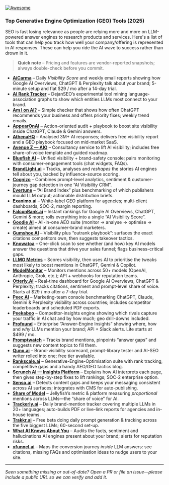 [![Awesome](https://awesome.re/badge.svg)](https://awesome.re)
### Top Generative Engine Optimization (GEO) Tools (2025)

SEO is fast losing relevance as people are relying more and more on LLM-powered answer engines to research products and services.
Here's a list of tools that can help you track how well your company/offering is represented in AI responses.
These can help you ride the AI wave to success rather than drown in it.


> **Quick note** – Pricing and features are vendor-reported snapshots; always double-check before you commit.

- **[AiCarma](https://aicarma.com)** – Daily *Visibility Score* and weekly email reports showing how Google AI Overviews, ChatGPT & Perplexity talk about your brand; 5-minute setup and flat $29 / mo after a 14-day trial.
- **[AI Rank Tracker](https://airank.dejan.ai)** – DejanSEO’s experimental tool mining language-association graphs to show which entities LLMs most connect to your brand.
- **[Am I on AI?](https://amionai.com)** – Simple checker that shows how often ChatGPT recommends your business and offers priority fixes; weekly trend emails.  
- **[AppearOnAI](https://appearonai.com)** – Action-oriented audit + playbook to boost site visibility inside ChatGPT, Claude & Gemini answers.  
- **[AthenaHQ](https://athenahq.ai)** – Analysed 3M+ AI responses; delivers free visibility report and a GEO playbook focused on mid-market SaaS.
- **[Avenue Z — AIO](https://avenuez.com/services/ai-optimization/)** – Consultancy service to lift AI visibility; includes free share-of-voice template and guided roadmap.  
- **[Bluefish AI](https://bluefishai.com)** – Unified visibility + brand-safety console; pairs monitoring with consumer-engagement tools (chat widgets, FAQs).  
- **[BrandLight.ai](https://brandlight.ai/solutions)** – Tracks, analyses and *reshapes* the stories AI engines tell about you, backed by influence-source scoring.  
- **[Cognizo](https://cognizo.ai)** – Combines prompt-level analytics, sentiment & customer-journey gap detection in one “AI Visibility CRM”.  
- **[Evertune](https://evertune.ai)** – “AI Brand Index” plus benchmarking of which publishers mould LLM output; actionable distribution briefs.  
- **[Exanimo.ai](https://exanimo.ai)** – White-label GEO platform for agencies; multi-client dashboards, SOC-2, margin reporting.  
- **[FalconRank.ai](https://falconrank.ai)** – Instant rankings for Google AI Overviews, ChatGPT, Gemini & more; rolls everything into a single “AI Visibility Score”.  
- **[Goodie AI](https://higoodie.com)** – All-in-one AEO suite (monitor → analyse → optimise → create) aimed at consumer-brand marketers.  
- **[Gumshoe AI](https://www.linkedin.com/company/gumshoe-ai)** – Visibility plus “outrank playbook”: surfaces the exact citations competitors own, then suggests takeover tactics.  
- **[Knowatoa](https://knowatoa.com)** – One-click scan to see whether (and how) key AI models answer the questions that drive your sales funnel; flags business-critical gaps.  
- **[LLMO Metrics](https://llmometrics.com)** – Scores visibility, then uses AI to prioritise the tweaks most likely to boost mentions in ChatGPT, Gemini & Copilot.  
- **[ModelMonitor](https://modelmonitor.ai/brands/activity-monitor)** – Monitors mentions across 50+ models (OpenAI, Anthropic, Grok, etc.); API + webhooks for reputation teams.  
- **[Otterly.AI](https://otterly.ai)** – Real-time dashboard for Google AI Overviews, ChatGPT & Perplexity; tracks citations, sentiment and prompt-level share of voice. Starts at $29 / mo after a 7-day trial.
- **[Peec AI](https://peec.ai)** – Marketing-team console benchmarking ChatGPT, Claude, Gemini & Perplexity visibility across countries; includes competitor leaderboards and scheduled PDF exports.  
- **[Peekaboo](https://aipeekaboo.com)** – Competitor-insights engine showing which rivals capture your traffic in AI chat and by how much; geo drill-downs included.  
- **[Profound](https://tryprofound.com)** – Enterprise “Answer-Engine Insights” showing where, how and *why* LLMs mention your brand; API + Slack alerts. Lite starts at $499 / mo.  
- **[Promptwatch](https://aitools.inc/tools/promptwatch)** – Tracks brand mentions, pinpoints “answer gaps” and suggests new content topics to fill them.  
- **[Quno.ai](https://quno.ai)** – Brand-visibility scorecard, prompt-library tester and AI-SEO writer rolled into one; free tier available.  
- **[Rankscale.ai](https://rankscale.ai)** – Generative-Engine-Optimisation suite with rank tracking, competitive gaps and a handy AEO/GEO tactics blog.  
- **[Scrunch AI — Insights Platform](https://scrunchai.com/platform/insights/)** – Explains how AI interprets each page, then gives step-by-step fixes to lift rankings; SOC-2 enterprise option.  
- **[Senso.ai](https://senso.ai)** – Detects content gaps and keeps your messaging consistent across AI surfaces; integrates with CMS for auto-publishing.  
- **[Share of Model](https://www.jellyfish.com/en-us/news/jellyfish-launches-the-share-of-model-platform/)** – Jellyfish’s metric & platform measuring *proportional* mentions across LLMs—the “share of voice” for AI.  
- **[Trackerly.ai](https://trackerly.ai)** – Daily brand-mention tracker covering multiple LLMs in 20+ languages; auto-builds PDF or live-link reports for agencies and in-house teams.  
- **[Trakkr.ai](https://trakkr.ai)** – Free beta doing daily prompt generation & tracking across the five biggest LLMs; 60-second set-up.  
- **[What AI Knows About You](https://waikay.io)** – Audits the facts, sentiment and hallucinations AI engines present about your brand; alerts for reputation risks.  
- **[xfunnel.ai](https://xfunnel.ai)** – Maps the conversion journey *inside* LLM answers: see citations, missing FAQs and optimisation ideas to nudge users to your site.  

---

_Seen something missing or out-of-date? Open a PR or file an issue—please include a public URL so we can verify and add it._
